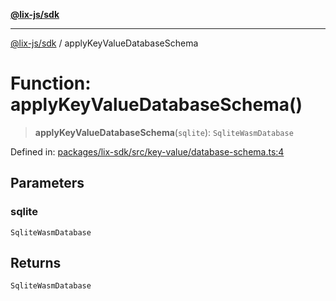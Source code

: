 [**@lix-js/sdk**](../README.md)

***

[@lix-js/sdk](../README.md) / applyKeyValueDatabaseSchema

# Function: applyKeyValueDatabaseSchema()

> **applyKeyValueDatabaseSchema**(`sqlite`): `SqliteWasmDatabase`

Defined in: [packages/lix-sdk/src/key-value/database-schema.ts:4](https://github.com/opral/monorepo/blob/9e4a0ed87313931bc006fc9fc84146a53943e93c/packages/lix-sdk/src/key-value/database-schema.ts#L4)

## Parameters

### sqlite

`SqliteWasmDatabase`

## Returns

`SqliteWasmDatabase`
